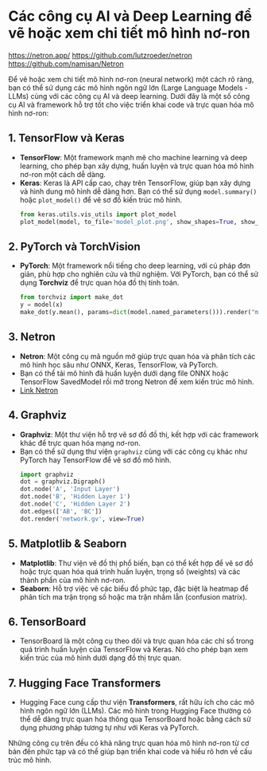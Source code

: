 
# Các công cụ AI và Deep Learning để vẽ hoặc xem chi tiết mô hình nơ-ron

https://netron.app/
https://github.com/lutzroeder/netron
https://github.com/namisan/Netron

Để vẽ hoặc xem chi tiết mô hình nơ-ron (neural network) một cách rõ ràng, bạn có thể sử dụng các mô hình ngôn ngữ lớn (Large Language Models - LLMs) cùng với các công cụ AI và deep learning. Dưới đây là một số công cụ AI và framework hỗ trợ tốt cho việc triển khai code và trực quan hóa mô hình nơ-ron:

## 1. TensorFlow và Keras
- **TensorFlow**: Một framework mạnh mẽ cho machine learning và deep learning, cho phép bạn xây dựng, huấn luyện và trực quan hóa mô hình nơ-ron một cách dễ dàng.
- **Keras**: Keras là API cấp cao, chạy trên TensorFlow, giúp bạn xây dựng và hình dung mô hình dễ dàng hơn. Bạn có thể sử dụng `model.summary()` hoặc `plot_model()` để vẽ sơ đồ kiến trúc mô hình.
  ```python
  from keras.utils.vis_utils import plot_model
  plot_model(model, to_file='model_plot.png', show_shapes=True, show_layer_names=True)
  ```

## 2. PyTorch và TorchVision
- **PyTorch**: Một framework nổi tiếng cho deep learning, với cú pháp đơn giản, phù hợp cho nghiên cứu và thử nghiệm. Với PyTorch, bạn có thể sử dụng **Torchviz** để trực quan hóa đồ thị tính toán.
  ```python
  from torchviz import make_dot
  y = model(x)
  make_dot(y.mean(), params=dict(model.named_parameters())).render("model_graph")
  ```

## 3. Netron
- **Netron**: Một công cụ mã nguồn mở giúp trực quan hóa và phân tích các mô hình học sâu như ONNX, Keras, TensorFlow, và PyTorch.
- Bạn có thể tải mô hình đã huấn luyện dưới dạng file ONNX hoặc TensorFlow SavedModel rồi mở trong Netron để xem kiến trúc mô hình.
- [Link Netron](https://netron.app/)

## 4. Graphviz
- **Graphviz**: Một thư viện hỗ trợ vẽ sơ đồ đồ thị, kết hợp với các framework khác để trực quan hóa mạng nơ-ron.
- Bạn có thể sử dụng thư viện `graphviz` cùng với các công cụ khác như PyTorch hay TensorFlow để vẽ sơ đồ mô hình.
  ```python
  import graphviz
  dot = graphviz.Digraph()
  dot.node('A', 'Input Layer')
  dot.node('B', 'Hidden Layer 1')
  dot.node('C', 'Hidden Layer 2')
  dot.edges(['AB', 'BC'])
  dot.render('network.gv', view=True)
  ```

## 5. Matplotlib & Seaborn
- **Matplotlib**: Thư viện vẽ đồ thị phổ biến, bạn có thể kết hợp để vẽ sơ đồ hoặc trực quan hóa quá trình huấn luyện, trọng số (weights) và các thành phần của mô hình nơ-ron.
- **Seaborn**: Hỗ trợ việc vẽ các biểu đồ phức tạp, đặc biệt là heatmap để phân tích ma trận trọng số hoặc ma trận nhầm lẫn (confusion matrix).

## 6. TensorBoard
- TensorBoard là một công cụ theo dõi và trực quan hóa các chỉ số trong quá trình huấn luyện của TensorFlow và Keras. Nó cho phép bạn xem kiến trúc của mô hình dưới dạng đồ thị trực quan.

## 7. Hugging Face Transformers
- Hugging Face cung cấp thư viện **Transformers**, rất hữu ích cho các mô hình ngôn ngữ lớn (LLMs). Các mô hình trong Hugging Face thường có thể dễ dàng trực quan hóa thông qua TensorBoard hoặc bằng cách sử dụng phương pháp tương tự như với Keras và PyTorch.

Những công cụ trên đều có khả năng trực quan hóa mô hình nơ-ron từ cơ bản đến phức tạp và có thể giúp bạn triển khai code và hiểu rõ hơn về cấu trúc mô hình.
